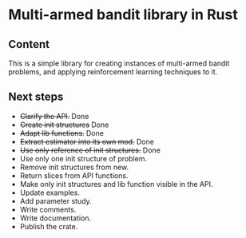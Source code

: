 # Multi-armed bandit library in Rust

## Content

This is a simple library for creating instances of multi-armed bandit problems,
and applying reinforcement learning techniques to it.

## Next steps

* ~~Clarify the API.~~ Done
* ~~Create init structures~~ Done
* ~~Adapt lib functions.~~ Done
* ~~Extract estimator into its own mod.~~ Done
* ~~Use only reference of init structures.~~ Done
* Use only one init structure of problem.
* Remove init structures from new.
* Return slices from API functions.
* Make only init structures and lib function visible in the API.
* Update examples.
* Add parameter study.
* Write comments.
* Write documentation.
* Publish the crate.
